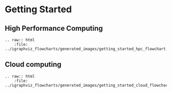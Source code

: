 # Getting Started 

<!-- HPC /documentation can be overwhelming  -->

## High Performance Computing 

```{eval-rst}
.. raw:: html
    :file: ../igraphviz_flowcharts/generated_images/getting_started_hpc_flowchart.svg
```

## Cloud computing 

```{eval-rst}
.. raw:: html
    :file: ../igraphviz_flowcharts/generated_images/getting_started_cloud_flowchart.svg
```
